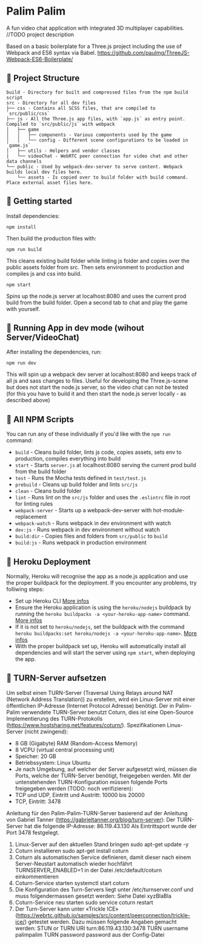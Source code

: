 Palim Palim
========

A fun video chat application with integrated 3D multiplayer capabilities. //TODO project description

Based on a basic boilerplate for a Three.js project including the use of Webpack and ES6 syntax via Babel.
https://github.com/paulmg/ThreeJS-Webpack-ES6-Boilerplate/

## :apple: Project Structure
```
build - Directory for built and compressed files from the npm build script
src - Directory for all dev files
├── css - Contains all SCSS files, that are compiled to `src/public/css`
├── js - All the Three.js app files, with `app.js` as entry point. Compiled to `src/public/js` with webpack
│   ├── game
│   │   ├── components - Various compontents used by the game
│   │   └── config - Different scene configurations to be loaded in `game.js`
│   ├── utils - Helpers and vendor classes
|   └── videoChat - WebRTC peer connection for video chat and other data channels
└── public - Used by webpack-dev-server to serve content. Webpack builds local dev files here. 
    └── assets - Is copied over to build folder with build command. Place external asset files here.
```

## :orange: Getting started
Install dependencies:

```
npm install
```

Then build the production files with:

```
npm run build
```

This cleans existing build folder while linting js folder and copies over the public assets folder from src. Then sets environment to production and compiles js and css into build.

```
npm start
```

Spins up the node.js server at localhost:8080 and uses the current prod build from the build folder. Open a second tab to chat and play the game with yourself.


## :pear: Running App in dev mode (wihout Server/VideoChat)
After installing the dependencies, run:

```
npm run dev
```

This will spin up a webpack dev server at localhost:8080 and keeps track of all js and sass changes to files. Useful for developing the Three.js-scene but does not start the node.js server, so the video chat can not be tested (for this you have to build it and then start the node.js server locally - as described above)



## :cherries: All NPM Scripts
You can run any of these individually if you'd like with the `npm run` command:
* `build` - Cleans build folder, lints js code, copies assets, sets env to production, compiles everything into build
* `start` - Starts `server.js` at localhost:8080 serving the current prod build from the build folder
* `test` - Runs the Mocha tests defined in `test/test.js`
* `prebuild` - Cleans up build folder and lints `src/js`
* `clean` - Cleans build folder
* `lint` - Runs lint on the `src/js` folder and uses the `.eslintrc` file in root for linting rules
* `webpack-server` - Starts up a webpack-dev-server with hot-module-replacement
* `webpack-watch` - Runs webpack in dev environment with watch
* `dev:js` - Runs webpack in dev environment without watch
* `build:dir` - Copies files and folders from `src/public` to `build`
* `build:js` - Runs webpack in production environment


## :grapes: Heroku Deployment
Normally, Heroku will recognise the app as a node.js application and use the proper buildpack for the deployment. If you encounter any problems, try folliwing steps:
* Set up Heroku CLI [More infos](https://devcenter.heroku.com/articles/heroku-cli)
* Ensure the Heroku application is using the `heroku/nodejs` buildpack by running the `heroku buildpacks -a <your-heroku-app-name>` command. [More infos](https://devcenter.heroku.com/articles/nodejs-support#specifying-a-node-js-version)
* If it is not set to `heroku/nodejs`, set the buildpack with the command `heroku buildpacks:set heroku/nodejs -a <your-heroku-app-name>`. [More infos](https://devcenter.heroku.com/articles/buildpacks#setting-a-buildpack-on-an-application)
* With the proper buildpack set up, Heroku will automatically install all dependencies and will start the server using `npm start`, when deploying the app.



## :banana: TURN-Server aufsetzen
Um selbst einen TURN-Server (Traversal Using Relays around NAT (Network Address Translation)) zu erstellen, wird ein Linux-Server mit einer öffentlichen IP-Adresse (Internet Protocol Adresse) benötigt. Der in Palim-Palim verwendete TURN-Server benutzt Coturn, dies ist eine Open-Source Implementierung des TURN-Protokolls (https://www.hostsharing.net/features/coturn/).
Spezifikationen Linux-Server (nicht zwingend):
* 8 GB (Gigabyte) RAM (Random-Access Memory)
* 8 VCPU (virtual central processing unit)
* Speicher: 20 GB
* Betriebssystem: Linux Ubuntu
* Je nach Umgebung, auf welcher der Server aufgesetzt wird, müssen die Ports, welche der TURN-Server benötigt, freigegeben werden. Mit der untenstehenden TURN-Konfiguration müssen folgende Ports freigegeben werden (TODO: noch verifizieren):
* TCP und UDP, Eintritt und Austritt: 10000 bis 20000
* TCP, Eintritt: 3478

Anleitung für den Palim-Palim-TURN-Server basierend auf der Anleitung von Gabriel Tanner (https://gabrieltanner.org/blog/turn-server):
Der TURN-Server hat die folgende IP-Adresse: 86.119.43.130
Als Eintrittsport wurde der Port 3478 festgelegt.
1.	Linux-Server auf den aktuellen Stand bringen
sudo apt-get update -y
2.	Coturn installieren
sudo apt-get install coturn
3.	Coturn als automatischen Service definieren, damit dieser nach einem Server-Neustart automatisch wieder hochfährt
TURNSERVER_ENABLED=1 in der Datei /etc/default/coturn einkommentieren
4.	Coturn-Service starten
systemctl start coturn
5.	Die Konfiguration des Turn-Servers liegt unter /etc/turnserver.conf und muss folgendermassen gesetzt werden:
Siehe Datei xyzBlaBla
6.	Coturn-Service neu starten
sudo service coturn restart
7.	Der Turn-Server kann unter «Trickle ICE» (https://webrtc.github.io/samples/src/content/peerconnection/trickle-ice/) getestet werden. Dazu müssen folgende Angaben gemacht werden:
STUN or TURN URI	turn:86.119.43.130:3478
TURN username	palimpalim
TURN password	password aus der Config-Datei


